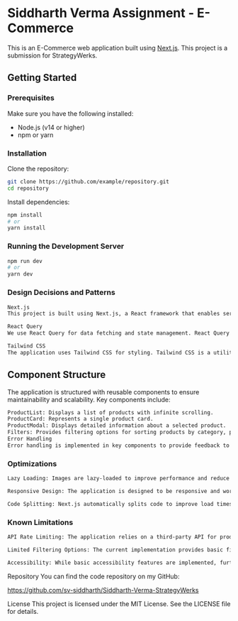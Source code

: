 # Siddharth Verma Assignment - E-Commerce

This is an E-Commerce web application built using [Next.js](https://nextjs.org). This project is a submission for StrategyWerks.

## Getting Started

### Prerequisites

Make sure you have the following installed:

- Node.js (v14 or higher)
- npm or yarn

### Installation

Clone the repository:

```bash
git clone https://github.com/example/repository.git
cd repository
```

Install dependencies:

```bash
npm install
# or
yarn install
```

### Running the Development Server

```bash
npm run dev
# or
yarn dev
```

### Design Decisions and Patterns
```bash
Next.js
This project is built using Next.js, a React framework that enables server-side rendering and static site generation. Next.js provides a great developer experience with features like file-based routing, API routes, and built-in CSS support.

React Query
We use React Query for data fetching and state management. React Query simplifies data fetching, caching, and synchronization with the server.

Tailwind CSS
The application uses Tailwind CSS for styling. Tailwind CSS is a utility-first CSS framework that allows for rapid UI development with a consistent design system.
```

## Component Structure
The application is structured with reusable components to ensure maintainability and scalability. Key components include:

```bash
ProductList: Displays a list of products with infinite scrolling.
ProductCard: Represents a single product card.
ProductModal: Displays detailed information about a selected product.
Filters: Provides filtering options for sorting products by category, price range, and rating.
Error Handling
Error handling is implemented in key components to provide feedback to users when data fetching fails. Error messages are displayed in a user-friendly manner.
```

### Optimizations
```bash
Lazy Loading: Images are lazy-loaded to improve performance and reduce initial load time.
```
```bash
Responsive Design: The application is designed to be responsive and works well on mobile, tablet, and desktop devices.
```
```bash
Code Splitting: Next.js automatically splits code to improve load times and performance.
```

### Known Limitations
```bash
API Rate Limiting: The application relies on a third-party API for product data. Rate limiting may affect the application's performance during high traffic.
```
```bash
Limited Filtering Options: The current implementation provides basic filtering options. Advanced filtering and sorting features can be added in future iterations.
```
```bash
Accessibility: While basic accessibility features are implemented, further improvements can be made to ensure the application is fully accessible to all users.
```

Repository
You can find the code repository on my GitHub:

https://github.com/sv-siddharth/Siddharth-Verma-StrategyWerks

License
This project is licensed under the MIT License. See the LICENSE file for details.